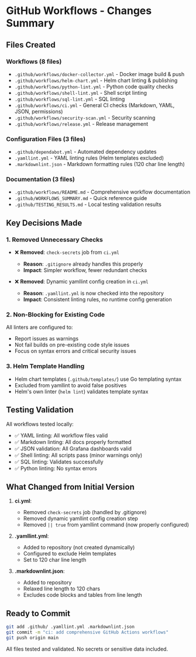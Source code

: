 # GitHub Workflows - Changes Summary

## Files Created

### Workflows (8 files)
- `.github/workflows/docker-collector.yml` - Docker image build & push
- `.github/workflows/helm-chart.yml` - Helm chart linting & publishing
- `.github/workflows/python-lint.yml` - Python code quality checks
- `.github/workflows/shell-lint.yml` - Shell script linting
- `.github/workflows/sql-lint.yml` - SQL linting
- `.github/workflows/ci.yml` - General CI checks (Markdown, YAML, JSON, permissions)
- `.github/workflows/security-scan.yml` - Security scanning
- `.github/workflows/release.yml` - Release management

### Configuration Files (3 files)
- `.github/dependabot.yml` - Automated dependency updates
- `.yamllint.yml` - YAML linting rules (Helm templates excluded)
- `.markdownlint.json` - Markdown formatting rules (120 char line length)

### Documentation (3 files)
- `.github/workflows/README.md` - Comprehensive workflow documentation
- `.github/WORKFLOWS_SUMMARY.md` - Quick reference guide
- `.github/TESTING_RESULTS.md` - Local testing validation results

## Key Decisions Made

### 1. Removed Unnecessary Checks
- ❌ **Removed**: `check-secrets` job from `ci.yml`
  - **Reason**: `.gitignore` already handles this properly
  - **Impact**: Simpler workflow, fewer redundant checks

- ❌ **Removed**: Dynamic yamllint config creation in `ci.yml`
  - **Reason**: `.yamllint.yml` is now checked into the repository
  - **Impact**: Consistent linting rules, no runtime config generation

### 2. Non-Blocking for Existing Code
All linters are configured to:
- Report issues as warnings
- Not fail builds on pre-existing code style issues
- Focus on syntax errors and critical security issues

### 3. Helm Template Handling
- Helm chart templates (`.github/templates/`) use Go templating syntax
- Excluded from yamllint to avoid false positives
- Helm's own linter (`helm lint`) validates template syntax

## Testing Validation

All workflows tested locally:
- ✅ YAML linting: All workflow files valid
- ✅ Markdown linting: All docs properly formatted
- ✅ JSON validation: All Grafana dashboards valid
- ✅ Shell linting: All scripts pass (minor warnings only)
- ✅ SQL linting: Validates successfully
- ✅ Python linting: No syntax errors

## What Changed from Initial Version

1. **ci.yml**:
   - Removed `check-secrets` job (handled by .gitignore)
   - Removed dynamic yamllint config creation step
   - Removed `|| true` from yamllint command (now properly configured)

2. **.yamllint.yml**:
   - Added to repository (not created dynamically)
   - Configured to exclude Helm templates
   - Set to 120 char line length

3. **.markdownlint.json**:
   - Added to repository
   - Relaxed line length to 120 chars
   - Excludes code blocks and tables from line length

## Ready to Commit

```bash
git add .github/ .yamllint.yml .markdownlint.json
git commit -m "ci: add comprehensive GitHub Actions workflows"
git push origin main
```

All files tested and validated. No secrets or sensitive data included.
